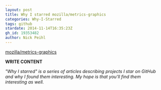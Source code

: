 ```yaml
---
layout: post
title: Why I starred mozilla/metrics-graphics
categories: Why-I-Starred
tags: github
stardate: 2014-11-14T16:35:23Z
gh_id: 19353482
author: Nick Peihl
---
```


[mozilla/metrics-graphics](https://github.com/mozilla/metrics-graphics)

**WRITE CONTENT**

*"Why I starred" is a series of articles describing projects I star on GitHub and why I found them interesting. My hope is that you'll find them interesting as well.*

